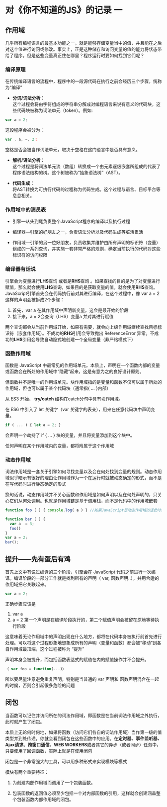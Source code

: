 # 对《你不知道的JS》的记录 一

## 作用域
几乎所有编程语言的最基本功能之一，就是能够存储变量当中的值，并且能在之后对这个值进行访问或修改。事实上，正是这种储存和访问变量的值的能力将状态带给了程序。但是这些变量真正住在哪里？程序运行时要如何找到它们呢？
### 编译原理

在传统编译语言的流程中，程序中的一段源代码在执行之前会经历三个步骤，统称为“编译”

* **分词/词法分析：**   
这个过程会将由字符组成的字符串分解成对编程语言来说有意义的代码块，这些代码块被称为词法单元（token）。例如:
```JavaScript
var a = 2;
```
这段程序会被分为：
```JavaScript
var , a, =, 2；
```
空格是否会被当作词法单元，取决于空格在这门语言中是否具有意义。

* **解析/语法分析：**   
这个过程是将词法单元流（数组）转换成一个由元素逐级嵌套所组成的代表了程序语法结构的树。这个树被称为“抽象语法树”（AST）。

* **代码生成：**   
将AST转换为可执行代码的过程称为代码生成。这个过程与语言、目标平台等息息相关。


### 作用域中的演员表

* 引擎—从头到尾负责整个JavaScript程序的编译以及执行过程

* 编译器—引擎的好朋友之一，负责语法分析以及代码生成等脏活累活

* 作用域—引擎的另一位好朋友，负责收集并维护由所有声明的标识符（变量）组成的一系列查询，并实施一套非常严格的规则，确定当前执行的代码对这些标识符的访问权限

### 编译器有话说

引擎会为变量进行**LHS**查询 或者是**RHS**查询 。如果查找的目的是为了对变量进行赋值，那么就会使用**LHS**查询，如果目的是获取变量的值，就会使用**RHS**查询。JavaScript引擎首先会在代码执行前对其进行编译，在这个过程中，像 var a = 2 这样的声明会被拆成2个步骤：

1. 首先，var a 在其作用域中声明新变量。这会是最开始的阶段
2. 接下来，a = 2会查询（LHS）变量a 并对其进行赋值

两个查询都会从当前作用域开始，如果有需要，就会向上级作用域继续查找目标标识符（嵌套作用域）。不成功的**RHS**引用会导致抛出 ReferenceError 异常。不成功的**LHS**引用会导致自动隐式地创建一个全局变量（非严格模式下）

### 函数作用域
函数是 JavaScript 中最常见的作用域单元。本质上，声明在一个函数内部的变量或函数会在所处的作用域中“隐藏”起来，这是有意为之的良好设计原则。

但函数并不是唯一的作用域单元。块作用域指的是变量和函数不仅可以属于所处的作用域，但也可以属于某个代码块（通常指{ ... }内部）

从 ES3 开始， **try/catch** 结构在catch分句中具有块作用域。

在 ES6 中引入了 let 关键字（var 关键字的表亲），用来在任意代码块中声明变量。
``` JavaScript
if ( ... ) { let a = 2; } 
```
会声明一个劫持了 if { ... } 块的变量，并且将变量添加到这个块中。

任何声明在某个作用域内的变量，都将附属于这个作用域

### 动态作用域
词法作用域是一套关于引擎如何寻找变量以及会在何处找到变量的规则。动态作用域似乎暗示有很好的理由让作用域作为一个在运行时就被动态确定的形式，而不是在写代码时进行静态确定的形式
        
换句话说，动态作用域并不关心函数和作用域是如何声明以及在何处声明的，只关心它们从何处调用。也就是作用域链是基于调用栈，而不是代码中的作用域嵌套
```JavaScript
function foo ( ) { console.log( a ) } //如果JavaScript是动态作用域的话此时输出的是3

function bar ( ) { 
  var a  = 3;   
  foo() 
}
var a = 2; 
bar();
```

## 提升——先有蛋后有鸡
首先上文中有说过编译的三个阶段，引擎会在 JavaScript 代码之前进行一次编译。编译阶段的一部分工作就是找到所有的声明（ var, 函数声明..），并用合适的作用域把它关联起来。
```JavaScript
var a = 2; 
```
正确步骤应该是  
1. var  a                  
2. a = 2
第一个声明是在编译阶段执行的，第二个赋值声明会被留在原地等待执行阶段

这意味着无论作用域中的声明出现在什么地方，都将在代码本身被执行前首先进行处理。可以将这个过程形象地想象成所有的声明（变量和函数）都会被“移动”到各自作用域最顶端，这个过程被称为 “提升”

声明本身会被提升，而包括函数表达式的赋值在内的赋值操作并不会提升。
```JavaScript
（ var foo = function(...)）
```

所以要尽量注意避免重复声明，特别是当普通的 var 声明和 函数声明混合在一起的时候，否则会引起很多危险的问题

## 闭包
当函数可以记住并访问所在的词法作用域，即函数是在当前词法作用域之外执行，此时就产生了闭包。

本质上无论何时何地，如果将函数（访问它们各自的词法作用域）当作第一级的值类型并到处传递，你就会看到闭包在这些函数中的应用。在**定时器、事件监听器、Ajax请求、跨窗口通信、WEB WORKERS**或者其它的异步（或者同步）任务中，只要使用了回调函数，实际上就是在使用闭包

闭包是一个非常强大的工具，可以用多种形式来实现模块等模式

模块有两个重要特征：
1. 为创建内部作用域而调用了一个包装函数。

2. 包装函数的返回值必须至少包括一个对内部函数的引用，这样就会创建涵盖整个包装函数内部作用域的闭包。